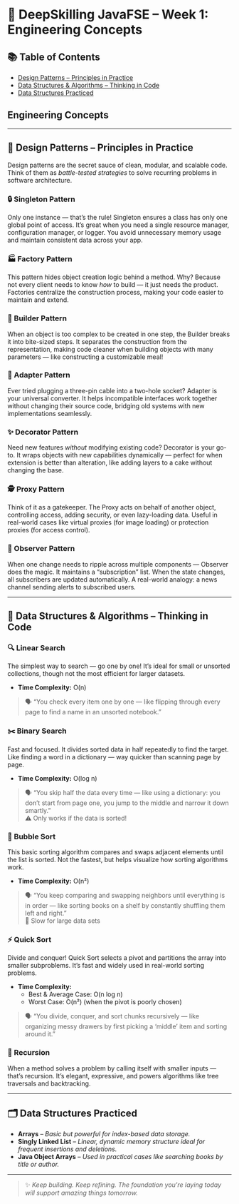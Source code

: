 # 🌱 DeepSkilling JavaFSE – Week 1: Engineering Concepts

## 📚 Table of Contents

- [Design Patterns – Principles in Practice](#-design-patterns--principles-in-practice)
- [Data Structures & Algorithms – Thinking in Code](#-data-structures--algorithms--thinking-in-code)
- [Data Structures Practiced](#-data-structures-practiced)

## Engineering Concepts
---

## 🎯 Design Patterns – Principles in Practice

Design patterns are the secret sauce of clean, modular, and scalable code. Think of them as *battle-tested strategies* to solve recurring problems in software architecture.

### 🔒 Singleton Pattern
Only one instance — that’s the rule! Singleton ensures a class has only one global point of access. It’s great when you need a single resource manager, configuration manager, or logger. You avoid unnecessary memory usage and maintain consistent data across your app.

### 🏭 Factory Pattern
This pattern hides object creation logic behind a method. Why? Because not every client needs to know *how* to build — it just needs the product. Factories centralize the construction process, making your code easier to maintain and extend.

### 🧱 Builder Pattern
When an object is too complex to be created in one step, the Builder breaks it into bite-sized steps. It separates the construction from the representation, making code cleaner when building objects with many parameters — like constructing a customizable meal!

### 🔌 Adapter Pattern
Ever tried plugging a three-pin cable into a two-hole socket? Adapter is your universal converter. It helps incompatible interfaces work together without changing their source code, bridging old systems with new implementations seamlessly.

### ✨ Decorator Pattern
Need new features *without* modifying existing code? Decorator is your go-to. It wraps objects with new capabilities dynamically — perfect for when extension is better than alteration, like adding layers to a cake without changing the base.

### 🕵️ Proxy Pattern
Think of it as a gatekeeper. The Proxy acts on behalf of another object, controlling access, adding security, or even lazy-loading data. Useful in real-world cases like virtual proxies (for image loading) or protection proxies (for access control).

### 📢 Observer Pattern
When one change needs to ripple across multiple components — Observer does the magic. It maintains a “subscription” list. When the state changes, all subscribers are updated automatically. A real-world analogy: a news channel sending alerts to subscribed users.

---

## 🧮 Data Structures & Algorithms – Thinking in Code

### 🔍 Linear Search
The simplest way to search — go one by one! It’s ideal for small or unsorted collections, though not the most efficient for larger datasets.

- **Time Complexity:** O(n)  
> 🗣️ “You check every item one by one — like flipping through every page to find a name in an unsorted notebook.”

### ✂️ Binary Search
Fast and focused. It divides sorted data in half repeatedly to find the target. Like finding a word in a dictionary — way quicker than scanning page by page.

- **Time Complexity:** O(log n)  
> 🗣️ “You skip half the data every time — like using a dictionary: you don’t start from page one, you jump to the middle and narrow it down smartly.”  
⚠️ Only works if the data is sorted!

### 🫧 Bubble Sort
This basic sorting algorithm compares and swaps adjacent elements until the list is sorted. Not the fastest, but helps visualize how sorting algorithms work.

- **Time Complexity:** O(n²)  
> 🗣️ “You keep comparing and swapping neighbors until everything is in order — like sorting books on a shelf by constantly shuffling them left and right.”  
🐌 Slow for large data sets

### ⚡ Quick Sort
Divide and conquer! Quick Sort selects a pivot and partitions the array into smaller subproblems. It’s fast and widely used in real-world sorting problems.

- **Time Complexity:**  
  - Best & Average Case: O(n log n)  
  - Worst Case: O(n²) (when the pivot is poorly chosen)  
> 🗣️ “You divide, conquer, and sort chunks recursively — like organizing messy drawers by first picking a ‘middle’ item and sorting around it.”

### 🔁 Recursion
When a method solves a problem by calling itself with smaller inputs — that’s recursion. It’s elegant, expressive, and powers algorithms like tree traversals and backtracking.

---

## 🗂️ Data Structures Practiced

- **Arrays** – *Basic but powerful for index-based data storage.*
- **Singly Linked List** – *Linear, dynamic memory structure ideal for frequent insertions and deletions.*
- **Java Object Arrays** – *Used in practical cases like searching books by title or author.*

---

> ✨ _Keep building. Keep refining. The foundation you're laying today will support amazing things tomorrow._
